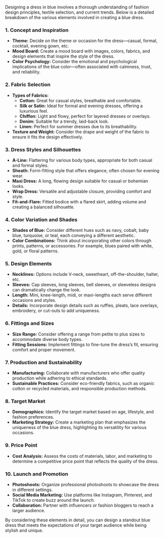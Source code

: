 Designing a dress in blue involves a thorough understanding of fashion design principles, textile selection, and current trends. Below is a detailed breakdown of the various elements involved in creating a blue dress.

### 1. **Concept and Inspiration**
   - **Theme:** Decide on the theme or occasion for the dress—casual, formal, cocktail, evening gown, etc.
   - **Mood Board:** Create a mood board with images, colors, fabrics, and design elements that inspire the style of the dress.
   - **Color Psychology:** Consider the emotional and psychological implications of the blue color—often associated with calmness, trust, and reliability.

### 2. **Fabric Selection**
   - **Types of Fabrics:**
     - **Cotton:** Great for casual styles, breathable and comfortable.
     - **Silk or Satin:** Ideal for formal and evening dresses, offering a luxurious feel.
     - **Chiffon:** Light and flowy, perfect for layered dresses or overlays.
     - **Denim:** Suitable for a trendy, laid-back look.
     - **Linen:** Perfect for summer dresses due to its breathability.
   - **Texture and Weight:** Consider the drape and weight of the fabric to ensure it fits the design effectively.

### 3. **Dress Styles and Silhouettes**
   - **A-Line:** Flattering for various body types, appropriate for both casual and formal styles.
   - **Sheath:** Form-fitting style that offers elegance, often chosen for evening wear.
   - **Maxi Dress:** A long, flowing design suitable for casual or bohemian looks.
   - **Wrap Dress:** Versatile and adjustable closure, providing comfort and style.
   - **Fit-and-Flare:** Fitted bodice with a flared skirt, adding volume and creating a balanced silhouette.

### 4. **Color Variation and Shades**
   - **Shades of Blue:** Consider different hues such as navy, cobalt, baby blue, turquoise, or teal, each conveying a different aesthetic.
   - **Color Combinations:** Think about incorporating other colors through prints, patterns, or accessories. For example, blues paired with white, gold, or floral patterns.

### 5. **Design Elements**
   - **Necklines:** Options include V-neck, sweetheart, off-the-shoulder, halter, etc.
   - **Sleeves:** Cap sleeves, long sleeves, bell sleeves, or sleeveless designs can dramatically change the look.
   - **Length:** Mini, knee-length, midi, or maxi-lengths each serve different occasions and styles.
   - **Details:** Incorporate design details such as ruffles, pleats, lace overlays, embroidery, or cut-outs to add uniqueness.

### 6. **Fittings and Sizes**
   - **Size Range:** Consider offering a range from petite to plus sizes to accommodate diverse body types.
   - **Fitting Sessions:** Implement fittings to fine-tune the dress’s fit, ensuring comfort and proper movement.

### 7. **Production and Sustainability**
   - **Manufacturing:** Collaborate with manufacturers who offer quality production while adhering to ethical standards.
   - **Sustainable Practices:** Consider eco-friendly fabrics, such as organic cotton or recycled materials, and responsible production methods.

### 8. **Target Market**
   - **Demographics:** Identify the target market based on age, lifestyle, and fashion preferences.
   - **Marketing Strategy:** Create a marketing plan that emphasizes the uniqueness of the blue dress, highlighting its versatility for various occasions.

### 9. **Price Point**
   - **Cost Analysis:** Assess the costs of materials, labor, and marketing to determine a competitive price point that reflects the quality of the dress.

### 10. **Launch and Promotion**
   - **Photoshoots:** Organize professional photoshoots to showcase the dress in different settings.
   - **Social Media Marketing:** Use platforms like Instagram, Pinterest, and TikTok to create buzz around the launch.
   - **Collaboration:** Partner with influencers or fashion bloggers to reach a larger audience.

By considering these elements in detail, you can design a standout blue dress that meets the expectations of your target audience while being stylish and unique.